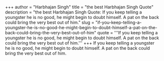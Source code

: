 +++
author = "Harbhajan Singh"
title = "the best Harbhajan Singh Quote"
description = "the best Harbhajan Singh Quote: If you keep telling a youngster he is no good, he might begin to doubt himself. A pat on the back could bring the very best out of him."
slug = "if-you-keep-telling-a-youngster-he-is-no-good-he-might-begin-to-doubt-himself-a-pat-on-the-back-could-bring-the-very-best-out-of-him"
quote = '''If you keep telling a youngster he is no good, he might begin to doubt himself. A pat on the back could bring the very best out of him.'''
+++
If you keep telling a youngster he is no good, he might begin to doubt himself. A pat on the back could bring the very best out of him.
